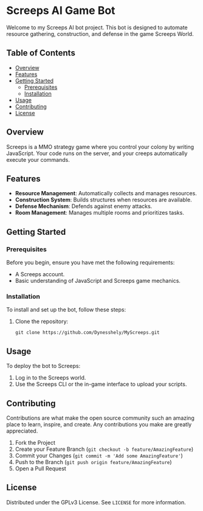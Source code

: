 ﻿# Screeps AI Game Bot

Welcome to my Screeps AI bot project. This bot is designed to automate resource gathering, construction, and defense in the game Screeps World.

## Table of Contents

- [Overview](#overview)
- [Features](#features)
- [Getting Started](#getting-started)
  - [Prerequisites](#prerequisites)
  - [Installation](#installation)
- [Usage](#usage)
- [Contributing](#contributing)
- [License](#license)

## Overview

Screeps is a MMO strategy game where you control your colony by writing JavaScript. Your code runs on the server, and your creeps automatically execute your commands.

## Features

- **Resource Management**: Automatically collects and manages resources.
- **Construction System**: Builds structures when resources are available.
- **Defense Mechanism**: Defends against enemy attacks.
- **Room Management**: Manages multiple rooms and prioritizes tasks.

## Getting Started

### Prerequisites

Before you begin, ensure you have met the following requirements:

- A Screeps account.
- Basic understanding of JavaScript and Screeps game mechanics.

### Installation

To install and set up the bot, follow these steps:

1. Clone the repository:

   ```
   git clone https://github.com/Dynesshely/MyScreeps.git
   ```

<!-- 2. Initialize the project:
   ```bash
   cd MyScreeps
   npm install
   ``` -->

## Usage

To deploy the bot to Screeps:

1. Log in to the Screeps world.
2. Use the Screeps CLI or the in-game interface to upload your scripts.

## Contributing

Contributions are what make the open source community such an amazing place to learn, inspire, and create. Any contributions you make are greatly appreciated.

1. Fork the Project
2. Create your Feature Branch (`git checkout -b feature/AmazingFeature`)
3. Commit your Changes (`git commit -m 'Add some AmazingFeature'`)
4. Push to the Branch (`git push origin feature/AmazingFeature`)
5. Open a Pull Request

## License

Distributed under the GPLv3 License. See `LICENSE` for more information.

